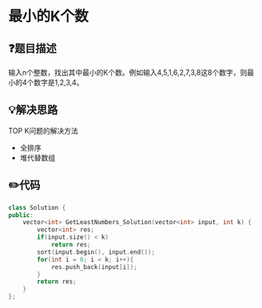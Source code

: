 # 最小的K个数

## :question:题目描述
输入n个整数，找出其中最小的K个数。例如输入4,5,1,6,2,7,3,8这8个数字，则最小的4个数字是1,2,3,4。

## :bulb:解决思路
TOP K问题的解决方法
- 全排序
- 堆代替数组

## :pencil2:代码
```c++
class Solution {
public:
    vector<int> GetLeastNumbers_Solution(vector<int> input, int k) {
        vector<int> res;
        if(input.size() < k)
            return res;
        sort(input.begin(), input.end());
        for(int i = 0; i < k; i++){
            res.push_back(input[i]);
        }
        return res;
    }
};
```